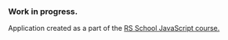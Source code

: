 ### Work in progress.

Application created as a part of the [RS School JavaScript course.](https://rs.school/js-en/)
